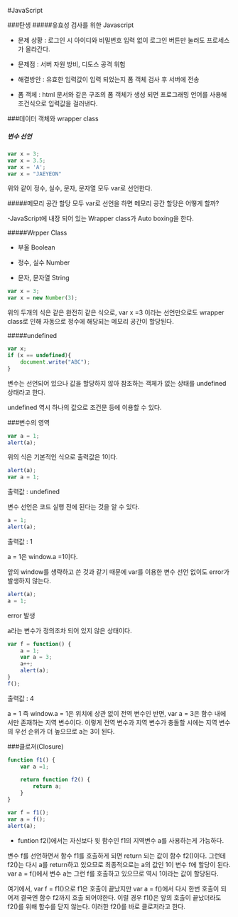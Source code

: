 #JavaScript

###탄생
#####유효성 검사를 위한 Javascript
- 문제 상황 : 로그인 시 아이디와 비밀번호 입력 없이 로그인 버튼만 눌러도 프로세스가 올라간다.

- 문제점 : 서버 자원 방비, 디도스 공격 위험

- 해결방안 : 유효한 입력값이 입력 되었는지 폼 객체 검사 후 서버에 전송

- 폼 객체 : html 문서와 같은 구조의 폼 객체가 생성 되면 프로그래밍 언어를 사용해 조건식으로 입력값을 걸러낸다.
 
 
###데이터 객체와 wrapper class
 
##### 변수 선언
```javascript
var x = 3;
var x = 3.5;
var x = 'A';
var x = "JAEYEON"
```
위와 같이 정수, 실수, 문자, 문자열 모두 var로 선언한다.

#####메모리 공간 할당
모두 var로 선언을 하면 메모리 공간 할당은 어떻게 할까?

-JavaScript에 내장 되어 있는 Wrapper class가 Auto boxing을 한다. 

#####Wrpper Class
- 부울 Boolean

- 정수, 실수 Number

- 문자, 문자열 String
```javascript
var x = 3;
var x = new Number(3);
```
위의 두개의 식은 같은 완전히 같은 식으로, var x =3 이라는 선언만으로도 wrapper class로 인해 자동으로 정수에 해당되는 메모리 공간이 할당된다.

#####undefined
```javascript
var x;
if (x == undefined){
    document.write("ABC");
}
```
변수는 선언되어 있으나 값을 할당하지 않아 참조하는 객체가 없는 상태를 undefined 상태라고 한다.

undefined 역시 하나의 값으로 조건문 등에 이용할 수 있다.

###변수의 영역

```javascript
var a = 1;
alert(a);
```
위의 식은 기본적인 식으로 출력값은 1이다.
```javascript
alert(a);
var a = 1;
```
출력값 : undefined
 
변수 선언은 코드 실행 전에 된다는 것을 알 수 있다.

```javascript
a = 1;
alert(a);
```
출력값 : 1

a = 1은 window.a =1이다.

앞의 window를 생략하고 쓴 것과 같기 때문에 var를 이용한 변수 선언 없이도 error가 발생하지 않는다. 

```javascript
alert(a);
a = 1;
```
error 발생

a라는 변수가 정의조차 되어 있지 않은 상태이다.
```javascript
var f = function() {
    a = 1;
    var a = 3;
    a++;
    alert(a);
}
f();
```
출력값 : 4

a = 1 즉 window.a = 1은 위치에 상관 없이 전역 변수인 반면, var a = 3은 함수 내에서만 존재하는 지역 변수이다. 이렇게 전역 변수과 지역 변수가 충돌할 시에는 지역 변수의 우선 순위가 더 높으므로 a는 3이 된다.

###클로저(Closure)
```javascript
function f1() {
    var a =1;
    
    return function f2() {
        return a;      
    }  
}

var f = f1();
var a = f();
alert(a);
```
- funtion f2()에서는 자신보다 윗 함수인 f1의 지역변수 a를 사용하는게 가능하다.

변수 f를 선언하면서 함수 f1를 호출하게 되면 return 되는 값이 함수 f2()이다. 그런데 f2()는 다시 a를 return하고 있으므로 최종적으로는 a의 값인 1이 변수 f에 할당이 된다.
var a = f()에서 변수 a는 그런 f를 호출하고 있으므로 역시 1이라는 값이 할당된다.

여기에서, var f = f1()으로 f1은 호출이 끝났지만 var a = f()에서 다시 한번 호출이 되어져 결국엔 함수 f2까지 호출 되어야한다. 이럴 경우 f1()은 앞의 호출이 끝났더라도 f2()를 위해 함수를 닫지 않는다. 
이러한 f2()를 바로 클로저라고 한다.